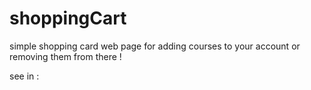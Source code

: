 # shoppingCart

simple shopping card web page for adding courses to your account or removing them from there !

see in : 
